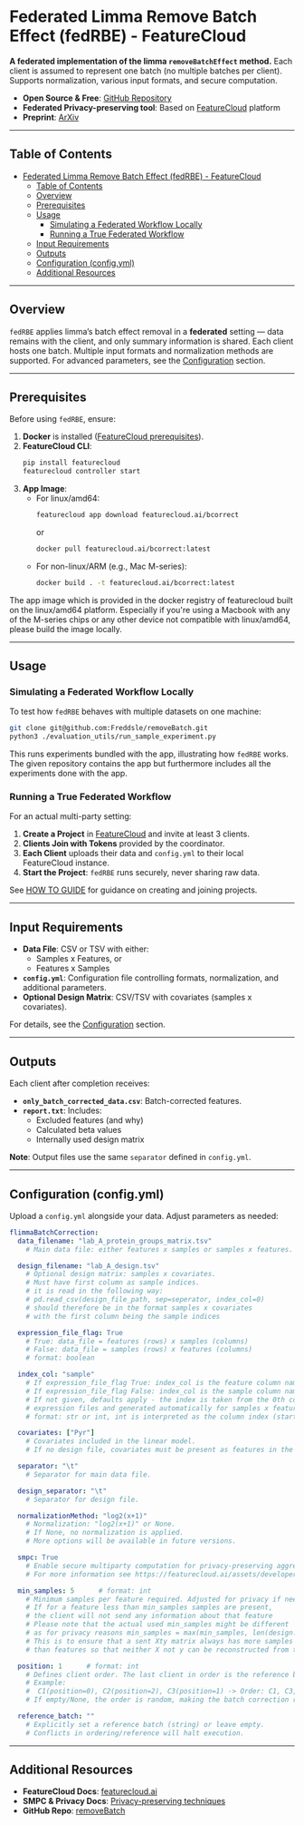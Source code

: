 # Federated Limma Remove Batch Effect (fedRBE) - FeatureCloud

**A federated implementation of the limma `removeBatchEffect` method.** 
Each client is assumed to represent one batch (no multiple batches per client). Supports normalization, various input formats, and secure computation.

- **Open Source & Free**: [GitHub Repository](https://github.com/Freddsle/removeBatch/tree/main/batchcorrection)  
- **Federated Privacy-preserving tool**: Based on [FeatureCloud](https://featurecloud.ai/app/fedrbe) platform  
- **Preprint**: [ArXiv](https://doi.org/10.48550/arXiv.2412.05894)

---

## Table of Contents
- [Federated Limma Remove Batch Effect (fedRBE) - FeatureCloud](#federated-limma-remove-batch-effect-fedrbe---featurecloud)
  - [Table of Contents](#table-of-contents)
  - [Overview](#overview)
  - [Prerequisites](#prerequisites)
  - [Usage](#usage)
    - [Simulating a Federated Workflow Locally](#simulating-a-federated-workflow-locally)
    - [Running a True Federated Workflow](#running-a-true-federated-workflow)
  - [Input Requirements](#input-requirements)
  - [Outputs](#outputs)
  - [Configuration (config.yml)](#configuration-configyml)
  - [Additional Resources](#additional-resources)

---

## Overview
`fedRBE` applies limma’s batch effect removal in a **federated** setting — data remains with the client, and only summary information is shared. Each client hosts one batch. Multiple input formats and normalization methods are supported. For advanced parameters, see the [Configuration](#configuration-configyml) section.

---

## Prerequisites
Before using `fedRBE`, ensure:
1. **Docker** is installed ([FeatureCloud prerequisites](https://featurecloud.ai/developers)).
2. **FeatureCloud CLI**:
   ```bash
   pip install featurecloud
   featurecloud controller start
   ```
3. **App Image**:  
   - For linux/amd64:
     ```bash
     featurecloud app download featurecloud.ai/bcorrect
     ```
     or
     ```bash
     docker pull featurecloud.ai/bcorrect:latest
     ```
   - For non-linux/ARM (e.g., Mac M-series):
     ```bash
     docker build . -t featurecloud.ai/bcorrect:latest
     ```

The app image which is provided in the docker registry of featurecloud built on the linux/amd64 platform. Especially if you're using a Macbook with any of the M-series chips or any other device not compatible with linux/amd64, please build the image locally.

---

## Usage

### Simulating a Federated Workflow Locally
To test how `fedRBE` behaves with multiple datasets on one machine:

```bash
git clone git@github.com:Freddsle/removeBatch.git
python3 ./evaluation_utils/run_sample_experiment.py
```
  
This runs experiments bundled with the app, illustrating how `fedRBE` works.
The given repository contains the app but furthermore includes all the experiments done with the app.

### Running a True Federated Workflow
For an actual multi-party setting:
1. **Create a Project** in [FeatureCloud](https://featurecloud.ai/projects) and invite at least 3 clients.
2. **Clients Join with Tokens** provided by the coordinator.
3. **Each Client** uploads their data and `config.yml` to their local FeatureCloud instance.
4. **Start the Project**: `fedRBE` runs securely, never sharing raw data.

See [HOW TO GUIDE](../how_to_guide.md) for guidance on creating and joining projects.

---

## Input Requirements
- **Data File**: CSV or TSV with either:
  - Samples x Features, or
  - Features x Samples
- **`config.yml`**: Configuration file controlling formats, normalization, and additional parameters.
- **Optional Design Matrix**: CSV/TSV with covariates (samples x covariates).

For details, see the [Configuration](#configuration-configyml) section.

---

## Outputs
Each client after completion receives:
- **`only_batch_corrected_data.csv`**: Batch-corrected features.
- **`report.txt`**: Includes:
  - Excluded features (and why)
  - Calculated beta values
  - Internally used design matrix

**Note**: Output files use the same `separator` defined in `config.yml`.

---

## Configuration (config.yml)
Upload a `config.yml` alongside your data. Adjust parameters as needed:

```yaml
flimmaBatchCorrection:
  data_filename: "lab_A_protein_groups_matrix.tsv"
    # Main data file: either features x samples or samples x features.

  design_filename: "lab_A_design.tsv"
    # Optional design matrix: samples x covariates.
    # Must have first column as sample indices.
    # it is read in the following way:
    # pd.read_csv(design_file_path, sep=seperator, index_col=0)
    # should therefore be in the format samples x covariates
    # with the first column being the sample indices

  expression_file_flag: True
    # True: data_file = features (rows) x samples (columns)
    # False: data_file = samples (rows) x features (columns)
    # format: boolean

  index_col: "sample"
    # If expression_file_flag True: index_col is the feature column name.
    # If expression_file_flag False: index_col is the sample column name.
    # If not given, defaults apply - the index is taken from the 0th column for
    # expression files and generated automatically for samples x features datafiles
    # format: str or int, int is interpreted as the column index (starting from 0)

  covariates: ["Pyr"]
    # Covariates included in the linear model.
    # If no design file, covariates must be present as features in the data file.

  separator: "\t"
    # Separator for main data file.

  design_separator: "\t"
    # Separator for design file.

  normalizationMethod: "log2(x+1)"
    # Normalization: "log2(x+1)" or None.
    # If None, no normalization is applied.
    # More options will be available in future versions.

  smpc: True
    # Enable secure multiparty computation for privacy-preserving aggregation.
    # For more information see https://featurecloud.ai/assets/developer_documentation/privacy_preserving_techniques.html#smpc-secure-multiparty-computation

  min_samples: 5      # format: int
    # Minimum samples per feature required. Adjusted for privacy if needed.
    # If for a feature less than min_samples samples are present,
    # the client will not send any information about that feature
    # Please note that the actual used min_samples might be different
    # as for privacy reasons min_samples = max(min_samples, len(design.columns)+1)
    # This is to ensure that a sent Xty matrix always has more samples
    # than features so that neither X not y can be reconstructed from the Xty matrix.

  position: 1      # format: int
    # Defines client order. The last client in order is the reference batch.
    # Example:
    #  C1(position=0), C2(position=2), C3(position=1) -> Order: C1, C3, C2 (C2 is reference).
    # If empty/None, the order is random, making the batch correction run non deterministic

  reference_batch: ""
    # Explicitly set a reference batch (string) or leave empty.
    # Conflicts in ordering/reference will halt execution.
```

---

## Additional Resources
- **FeatureCloud Docs**: [featurecloud.ai](https://featurecloud.ai/)
- **SMPC & Privacy Docs**: [Privacy-preserving techniques](https://featurecloud.ai/assets/developer_documentation/privacy_preserving_techniques.html#smpc-secure-multiparty-computation)
- **GitHub Repo**: [removeBatch](https://github.com/Freddsle/removeBatch)

